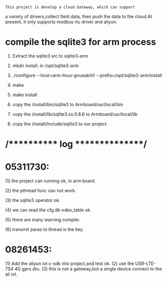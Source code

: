 	This project is develop a cloud Gateway, which can support 
a variety of drivers,collect field data, then push the data to the 
cloud.At present, it only supports modbus rtu driver and aliyun.

# compile the sqlite3 for arm process

1. Extract the sqlite3 src to sqlite3-arm

2. mkdir install.   in /opt/sqlite3-arm

3. ./configure --host=arm-linux-gnueabihf --prefix=/opt/sqlite3-arm/install

4. make

5. make install

6. copy the /install/bin/sqlite3 to Armboard/usr/local/bin

7. copy the /install/lib/sqlite3.so.0.8.6 to Armboard/usr/local/lib

8. copy the /install/include/sqlite3 to our project.

# /********** log **************/

# 05311730:

(1) the project can running ok, in arm board.

(2) the pthread func can not work.

(3) the sqlite3 operator ok.
	
(4) we can read the cfg.db->dev_table ok.

(5) there are many warning compile.

(6) transmit paras to thread is the key.

# 08261453:
(1) Add the aliyun iot c-sdk into project,and test ok.
(2) use the USR-LTE-7S4 4G gprs dtu.
(3) this is not a gateway,but a  single device connect to the ali iot.



